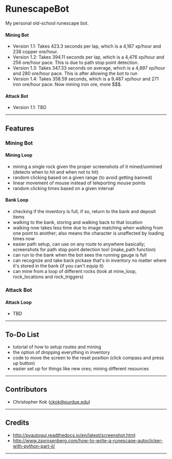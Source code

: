 # RunescapeBot
My personal old-school runescape bot.

#### Mining Bot
- Version 1.1: Takes 423.3 seconds per lap, which is a 4,167 xp/hour and 238 copper ore/hour.
- Version 1.2: Takes 394.11 seconds per lap, which is a 4,476 xp/hour and 256 ore/hour pace. This is due to path stop point detection. 
- Version 1.3: Takes 347.33 seconds on average, which is a 4,897 xp/hour and 280 ore/hour pace. This is after allowing the bot to run
- Version 1.4: Takes 358.59 seconds, which is a 9,487 xp/hour and 271 iron ore/hour pace. Now mining iron ore, more $$$. 

#### Attack Bot
- Version 1.1: TBD

---

## Features

### Mining Bot

#### Mining Loop
- mining a single rock given the proper screenshots of it mined/unmined (detects when to hit and when not to hit)
- random clicking based on a given range (to avoid getting banned)
- linear movement of mouse instead of teleporting mouse points 
- random clicking times based on a given interval 

#### Bank Loop
- checking if the inventory is full, if so, return to the bank and deposit items
- walking to the bank, storing and walking back to that location
- walking now takes less time due to image matching when walking from one point to another; also means the character is unaffected by loading times now
- easier path setup, can use on any route to anywhere basically; screenshots for path stop point detection too! (make_path function)
- can run to the bank when the bot sees the running gauge is full
- can recognize and take back pickaxe that's in inventory no matter where it's stored in the bank (if you can't equip it)
- can mine from a loop of different rocks (look at mine_loop, rock_locations and rock_triggers)

### Attack Bot

#### Attack Loop
- TBD

---

## To-Do List
- tutorial of how to setup routes and mining
- the option of dropping everything in inventory
- code to move the screen to the reset position (click compass and press up button)
- easier set up for things like new ores; mining different resources

---

## Contributors
- Christopher Kok (<ckok@purdue.edu>)

---

## Credits
- http://pyautogui.readthedocs.io/en/latest/screenshot.html
- <http://www.zaxrosenberg.com/how-to-write-a-runescape-autoclicker-with-python-part-ii/>

---
